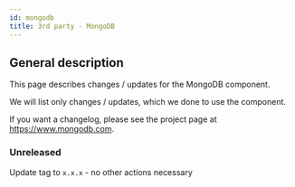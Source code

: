 ```yaml
---
id: mongodb
title: 3rd party - MongoDB
---
```


## General description

This page describes changes / updates for the MongoDB component.

We will list only changes / updates, which we done to use the component.

If you want a changelog, please see the project page at https://www.mongodb.com.

### Unreleased

Update tag to `x.x.x` - no other actions necessary